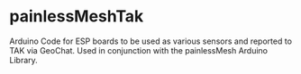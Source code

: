 # painlessMeshTak
Arduino Code for ESP boards to be used as various sensors and reported to TAK via GeoChat. Used in conjunction with the painlessMesh Arduino Library.
